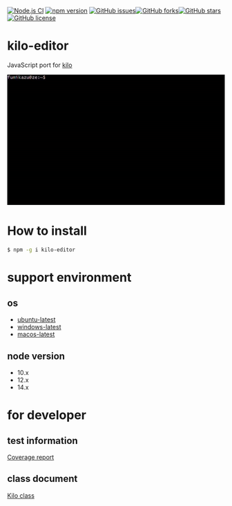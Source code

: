 [![Node.js CI](https://github.com/freddiefujiwara/kilojs/workflows/Node.js%20CI/badge.svg)](https://github.com/freddiefujiwara/kilojs/actions) [![npm version](https://badge.fury.io/js/kilo-editor.svg)](https://badge.fury.io/js/kilo-editor) [![GitHub issues](https://img.shields.io/github/issues/freddiefujiwara/kilo-editor)](https://github.com/freddiefujiwara/kilo-editor/issues)[![GitHub forks](https://img.shields.io/github/forks/freddiefujiwara/kilo-editor)](https://github.com/freddiefujiwara/kilo-editor/network)[![GitHub stars](https://img.shields.io/github/stars/freddiefujiwara/kilo-editor)](https://github.com/freddiefujiwara/kilo-editor/stargazers)[![GitHub license](https://img.shields.io/github/license/freddiefujiwara/kilo-editor)](https://github.com/freddiefujiwara/kilo-editor/blob/main/LICENSE)

# kilo-editor
JavaScript port for [kilo](https://github.com/snaptoken/kilo-src)

<img src="/publish/images/kilo-editor-demo.gif?raw=true" width="640px">


# How to install
```bash
$ npm -g i kilo-editor
```

# support environment
## os
- [ubuntu-latest](https://github.com/actions/virtual-environments#available-environments)
- [windows-latest](https://github.com/actions/virtual-environments#available-environments)
- [macos-latest](https://github.com/actions/virtual-environments#available-environments)
## node version
- 10.x
- 12.x
- 14.x

# for developer
## test information
[Coverage report](https://freddiefujiwara.com/kilo-editor/coverage/lcov-report/)

## class document
[Kilo class](https://freddiefujiwara.com/kilo-editor/out/Kilo.html)
